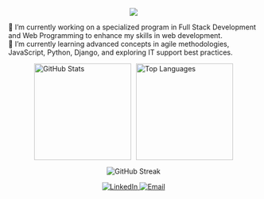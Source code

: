 <p align="center">
  <img src="https://capsule-render.vercel.app/api?type=rect&color=gradient&text=Hello%20World!%20I'm%20Miriam%20McCay%20👋&height=100&fontSize=35&fontAlignY=50"/>
</p>

🔭 I’m currently working on a specialized program in Full Stack Development and Web Programming to enhance my skills in web development.  
🌱 I’m currently learning advanced concepts in agile methodologies, JavaScript, Python, Django, and exploring IT support best practices.

<div style="display: flex; justify-content: center; align-items: center; gap: 10px;">
    <a href="https://github.com/miriamdosantos">
        <img src="https://github-readme-stats.vercel.app/api?username=miriamdosantos&show_icons=true&include_all_commits=true&theme=radical" alt="GitHub Stats" style="height: 195px;"/>
    </a>
    <a href="https://github.com/miriamdosantos">
        <img src="https://github-readme-stats.vercel.app/api/top-langs/?username=miriamdosantos&layout=compact&theme=radical" alt="Top Languages" style="height: 195px;"/>
    </a>
</div>

<p align="center">
  <img src="https://github-readme-streak-stats.herokuapp.com/?user=miriamdosantos&theme=radical" alt="GitHub Streak"/>
</p>


<p align="center">
  <a href="https://www.linkedin.com/in/miriam-mccay-software-developer" target="_blank">
    <img src="https://img.shields.io/badge/-LinkedIn-%230077B5?style=for-the-badge&logo=linkedin&logoColor=white" alt="LinkedIn"/>
  </a>
  <a href="mailto:miriammccay@gmail.com" target="_blank">
    <img src="https://img.shields.io/badge/-Email-D14836?style=for-the-badge&logo=gmail&logoColor=white" alt="Email"/>
  </a>
</p>
